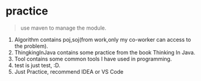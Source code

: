# practice

> use maven to manage the module.

1. Algorithm contains poj,soj(from work,only my co-worker can access to the problem).
2. ThingkingInJava contains some practice from the book Thinking In Java.
3. Tool contains some common tools I have used in programming.
4. test is just test, :D.
5. Just Practice, recommend IDEA or VS Code
